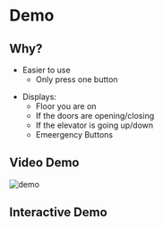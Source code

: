 <script type="text/javascript" src="processing.js"></script>

# Demo

## Why?
- Easier to use
  - Only press one button 
* Displays:     
  * Floor you are on
  * If the doors are opening/closing
  * If the elevator is going up/down
  * Emeergency Buttons

## Video Demo
![demo](https://user-images.githubusercontent.com/85192568/192883444-a343ab08-cf4c-49ce-b8e0-49810dfbe66a.gif)


## Interactive Demo
<canvas data-processing-sources="p1.paetyn_relich.pde"></canvas>
